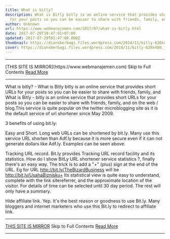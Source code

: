 ```yaml
---
title: What is bitly?
description: What is Bitly bitly is an online service that provides short URLs
  for your posts so you can be easier to share with friends, family, and
author: Unknown
url: https://www.webmanajemen.com/2017/07/what-is-bitly.html
date: 2017-07-20T10:47:01+07:00
updated: 2017-07-20T03:47:00.000Z
thumbnail: https://diansberbagi.files.wordpress.com/2014/11/bitly-620x480.jpg?w=300&h=232
cover: https://diansberbagi.files.wordpress.com/2014/11/bitly-620x480.jpg?w=300&h=232
---
```


<hr/> [THIS SITE IS MIRROR](https://www.webmanajemen.com) Skip to Full Contents <a href="https://www.webmanajemen.com/2017/07/what-is-bitly.html" rel="follow" class="button" id="read-more">Read More</a> <hr/> What is bitly? - What is Bitly bitly is an online service that provides short URLs for your posts so you can be easier to share with friends, family, and What is Bitly - bitly is an online service that provides short URLs for your posts so you can be easier to share with friends, family, and on the web / blog.This service is quite popular on the twitter microblogging site as it is the default service of url shortener since May 2009.
  
3 benefits of using bit.ly:

 Easy and Short. 
Long web URLs can be shortened by bit.ly. Many use this service URL shorten than Adf.ly because it is more secure even if it can not generate dollars like Adf.ly. Examples can be seen above.

 Tracking URL record. 
Bit.ly provides Tracking URL record facility and its statistics. 
How do I show  BitLy  URL shortener service  statistics  ?, finally there's an easy way. The trick is to add a "+" (plus) sign at the end of the URL. Eg for URL
http://bit.ly/TheBizardBusiness
will be
http://bit.ly/UsahaBiznisku+
Its statistical view is quite easy to understand, complete with the link sitereferrer, and the approximate location of the visitor. For details of time can be selected until 30 day period. The rest will only have a summary.

 Hide affiliate link. 
Yep. It's the best reason or goodness to use Bit.ly. Many bloggers and internet marketers who use this Bit.ly to redirect to affiliate link. <hr/> [THIS SITE IS MIRROR](https://www.webmanajemen.com) Skip to Full Contents <a href="https://www.webmanajemen.com/2017/07/what-is-bitly.html" rel="follow" class="button" id="read-more">Read More</a> <hr/>